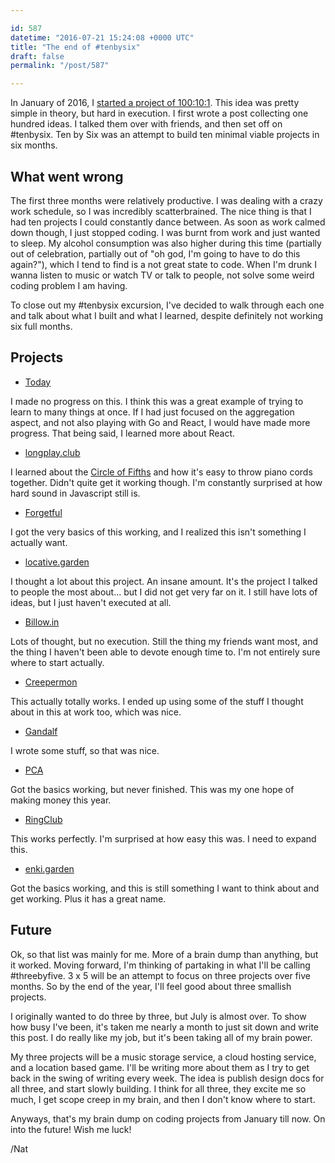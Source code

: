 ```yaml
---

id: 587
datetime: "2016-07-21 15:24:08 +0000 UTC"
title: "The end of #tenbysix"
draft: false
permalink: "/post/587"

---
```


In January of 2016, I [started a project of 100:10:1](https://writing.natwelch.com/post/535). This idea was pretty simple in theory, but hard in execution. I first wrote a post collecting one hundred ideas. I talked them over with friends, and then set off on #tenbysix. Ten by Six was an attempt to build ten minimal viable projects in six months. 

## What went wrong

The first three months were relatively productive. I was dealing with a crazy work schedule, so I was incredibly scatterbrained. The nice thing is that I had ten projects I could constantly dance between. As soon as work calmed down though, I just stopped coding. I was burnt from work and just wanted to sleep. My alcohol consumption was also higher during this time (partially out of celebration, partially out of "oh god, I'm going to have to do this again?"), which I tend to find is a not great state to code. When I'm drunk I wanna listen to music or watch TV or talk to people, not solve some weird coding problem I am having.

To close out my #tenbysix excursion, I've decided to walk through each one and talk about what I built and what I learned, despite definitely not working six full months.

## Projects

 - [Today](https://github.com/icco/today)

I made no progress on this. I think this was a great example of trying to learn to many things at once. If I had just focused on the aggregation aspect, and not also playing with Go and React, I would have made more progress. That being said, I learned more about React.

 - [longplay.club](https://github.com/icco/longplay.club)

I learned about the [Circle of Fifths](https://gimletmedia.com/episode/10-circle-of-fifths/) and how it's easy to throw piano cords together. Didn't quite get it working though. I'm constantly surprised at how hard sound in Javascript still is.

 - [Forgetful](https://github.com/icco/forgetful)

I got the very basics of this working, and I realized this isn't something I actually want.

 - [locative.garden](https://github.com/icco/locative.garden)

I thought a lot about this project. An insane amount. It's the project I talked to people the most about... but I did not get very far on it. I still have lots of ideas, but I just haven't executed at all.

 - [Billow.in](https://github.com/icco/billowin)

Lots of thought, but no execution. Still the thing my friends want most, and the thing I haven't been able to devote enough time to. I'm not entirely sure where to start actually.

 - [Creepermon](https://github.com/icco/creepermon)

This actually totally works. I ended up using some of the stuff I thought about in this at work too, which was nice.

 - [Gandalf](https://github.com/icco/gandalf)

I wrote some stuff, so that was nice.

 - [PCA](https://github.com/icco/pca)

Got the basics working, but never finished. This was my one hope of making money this year.

 - [RingClub](https://github.com/icco/ringclub)

This works perfectly. I'm surprised at how easy this was. I need to expand this.

 - [enki.garden](https://github.com/icco/enki.garden)

Got the basics working, and this is still something I want to think about and get working. Plus it has a great name.

## Future

Ok, so that list was mainly for me. More of a brain dump than anything, but it worked. Moving forward, I'm thinking of partaking in what I'll be calling #threebyfive. 3 x 5 will be an attempt to focus on three projects over five months. So by the end of the year, I'll feel good about three smallish projects.

I originally wanted to do three by three, but July is almost over. To show how busy I've been, it's taken me nearly a month to just sit down and write this post. I do really like my job, but it's been taking all of my brain power.

My three projects will be a music storage service, a cloud hosting service, and a location based game. I'll be writing more about them as I try to get back in the swing of writing every week. The idea is publish design docs for all three, and start slowly building. I think for all three, they excite me so much, I get scope creep in my brain, and then I don't know where to start.

Anyways, that's my brain dump on coding projects from January till now. On into the future! Wish me luck!

/Nat
